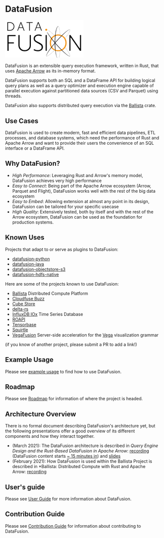 <!---
  Licensed to the Apache Software Foundation (ASF) under one
  or more contributor license agreements.  See the NOTICE file
  distributed with this work for additional information
  regarding copyright ownership.  The ASF licenses this file
  to you under the Apache License, Version 2.0 (the
  "License"); you may not use this file except in compliance
  with the License.  You may obtain a copy of the License at

    http://www.apache.org/licenses/LICENSE-2.0

  Unless required by applicable law or agreed to in writing,
  software distributed under the License is distributed on an
  "AS IS" BASIS, WITHOUT WARRANTIES OR CONDITIONS OF ANY
  KIND, either express or implied.  See the License for the
  specific language governing permissions and limitations
  under the License.
-->

# DataFusion

<img src="docs/source/_static/images/DataFusion-Logo-Background-White.svg" width="256"/>

DataFusion is an extensible query execution framework, written in
Rust, that uses [Apache Arrow](https://arrow.apache.org) as its
in-memory format.

DataFusion supports both an SQL and a DataFrame API for building
logical query plans as well as a query optimizer and execution engine
capable of parallel execution against partitioned data sources (CSV
and Parquet) using threads.

DataFusion also supports distributed query execution via the
[Ballista](ballista/README.md) crate.

## Use Cases

DataFusion is used to create modern, fast and efficient data
pipelines, ETL processes, and database systems, which need the
performance of Rust and Apache Arrow and want to provide their users
the convenience of an SQL interface or a DataFrame API.

## Why DataFusion?

- _High Performance_: Leveraging Rust and Arrow's memory model, DataFusion achieves very high performance
- _Easy to Connect_: Being part of the Apache Arrow ecosystem (Arrow, Parquet and Flight), DataFusion works well with the rest of the big data ecosystem
- _Easy to Embed_: Allowing extension at almost any point in its design, DataFusion can be tailored for your specific usecase
- _High Quality_: Extensively tested, both by itself and with the rest of the Arrow ecosystem, DataFusion can be used as the foundation for production systems.

## Known Uses

Projects that adapt to or serve as plugins to DataFusion:

- [datafusion-python](https://github.com/datafusion-contrib/datafusion-python)
- [datafusion-java](https://github.com/datafusion-contrib/datafusion-java)
- [datafusion-objectstore-s3](https://github.com/datafusion-contrib/datafusion-objectstore-s3)
- [datafusion-hdfs-native](https://github.com/datafusion-contrib/datafusion-hdfs-native)

Here are some of the projects known to use DataFusion:

- [Ballista](ballista) Distributed Compute Platform
- [Cloudfuse Buzz](https://github.com/cloudfuse-io/buzz-rust)
- [Cube Store](https://github.com/cube-js/cube.js/tree/master/rust)
- [delta-rs](https://github.com/delta-io/delta-rs)
- [InfluxDB IOx](https://github.com/influxdata/influxdb_iox) Time Series Database
- [ROAPI](https://github.com/roapi/roapi)
- [Tensorbase](https://github.com/tensorbase/tensorbase)
- [Squirtle](https://github.com/DSLAM-UMD/Squirtle)
- [VegaFusion](https://vegafusion.io/) Server-side acceleration for the [Vega](https://vega.github.io/) visualization grammar

(if you know of another project, please submit a PR to add a link!)

## Example Usage

Please see [example usage](https://arrow.apache.org/datafusion/user-guide/example-usage.html) to find how to use DataFusion.

## Roadmap

Please see [Roadmap](docs/source/specification/roadmap.md) for information of where the project is headed.

## Architecture Overview

There is no formal document describing DataFusion's architecture yet, but the following presentations offer a good overview of its different components and how they interact together.

- (March 2021): The DataFusion architecture is described in _Query Engine Design and the Rust-Based DataFusion in Apache Arrow_: [recording](https://www.youtube.com/watch?v=K6eCAVEk4kU) (DataFusion content starts [~ 15 minutes in](https://www.youtube.com/watch?v=K6eCAVEk4kU&t=875s)) and [slides](https://www.slideshare.net/influxdata/influxdb-iox-tech-talks-query-engine-design-and-the-rustbased-datafusion-in-apache-arrow-244161934)
- (February 2021): How DataFusion is used within the Ballista Project is described in \*Ballista: Distributed Compute with Rust and Apache Arrow: [recording](https://www.youtube.com/watch?v=ZZHQaOap9pQ)

## User's guide

Please see [User Guide](https://arrow.apache.org/datafusion/) for more information about DataFusion.

## Contribution Guide

Please see [Contribution Guide](CONTRIBUTING.md) for information about contributing to DataFusion.
